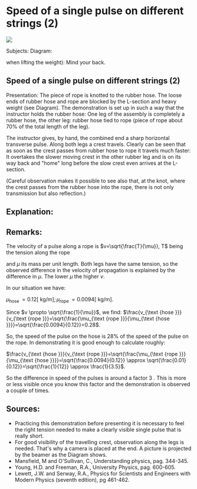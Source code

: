 # Speed of a single pulse on different strings (2) 

![](https://cdn.mathpix.com/cropped/2024_06_24_a5dbd27bb0e1029e8e12g-1.jpg?height=1636&width=1550&top_left_y=438&top_left_x=230)

Subjects: Diagram:

when lifting the weight): Mind your back.

## Speed of a single pulse on different strings (2)

Presentation: The piece of rope is knotted to the rubber hose. The loose ends of rubber hose and rope are blocked by the L-section and heavy weight (see Diagram). The demonstration is set up in such a way that the instructor holds the rubber hose: One leg of the assembly is completely a rubber hose, the other leg: rubber hose tied to rope (piece of rope about $70 \%$ of the total length of the leg).

The instructor gives, by hand, the combined end a sharp horizontal transverse pulse. Along both legs a crest travels. Clearly can be seen that as soon as the crest passes from rubber hose to rope it travels much faster: It overtakes the slower moving crest in the other rubber leg and is on its way back and "home" long before the slow crest even arrives at the L-section.

(Careful observation makes it possible to see also that, at the knot, where the crest passes from the rubber hose into the rope, there is not only transmission but also reflection.)

## Explanation:

## Remarks:

The velocity of a pulse along a rope is $v=\sqrt{\frac{T}{\mu}}, T$ being the tension along the rope

and $\mu$ its mass per unit length. Both legs have the same tension, so the observed difference in the velocity of propagation is explained by the difference in $\mu$. The lower $\mu$ the higher $v$.

In our situation we have:

$\mu_{\text {hose }}=0.12[\mathrm{~kg} / \mathrm{m}] ; \mu_{\text {rope }}=0.0094[\mathrm{~kg} / \mathrm{m}]$.

Since $v \propto \sqrt{\frac{1}{\mu}}$, we find: $\frac{v_{\text {hose }}}{v_{\text {rope }}}=\sqrt{\frac{\mu_{\text {rope }}}{\mu_{\text {hose }}}}=\sqrt{\frac{0.0094}{0.12}}=0.28$.

So, the speed of the pulse on the hose is $28 \%$ of the speed of the pulse on the rope. In demonstrating it is good enough to calculate roughly:

$\frac{v_{\text {hose }}}{v_{\text {rope }}}=\sqrt{\frac{\mu_{\text {rope }}}{\mu_{\text {hose }}}}=\sqrt{\frac{0.0094}{0.12}} \approx \sqrt{\frac{0.01}{0.12}}=\sqrt{\frac{1}{12}} \approx \frac{1}{3.5}$.

So the difference in speed of the pulses is around a factor 3 . This is more or less visible once you know this factor and the demonstration is observed a couple of times.

## Sources:

- Practicing this demonstration before presenting it is necessary to feel the right tension needed to make a clearly visible single pulse that is really short.
- For good visibility of the travelling crest, observation along the legs is needed. That's why a camera is placed at the end. A picture is projected by the beamer as the Diagram shows.
- Mansfield, M and O'Sullivan, C., Understanding physics, pag. 344-345.
- Young, H.D. and Freeman, R.A., University Physics, pag. 600-605.
- Lewett, J.W. and Serway, R.A., Physics for Scientists and Engineers with Modern Physics (seventh edition), pg 461-462.

